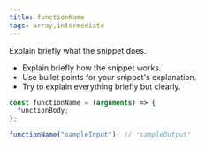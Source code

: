 ```yaml
---
title: functionName
tags: array,intermediate
---
```


Explain briefly what the snippet does.

- Explain briefly how the snippet works.
- Use bullet points for your snippet's explanation.
- Try to explain everything briefly but clearly.

```js
const functionName = (arguments) => {
  functionBody;
};
```

```js
functionName("sampleInput"); // 'sampleOutput'
```
